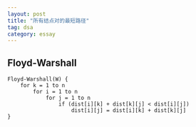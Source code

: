 ```yaml
---
layout: post
title: "所有结点对的最短路径"
tag: dsa
category: essay
---
```


## Floyd-Warshall

```
Floyd-Warshall(W) {
	for k = 1 to n
		for i = 1 to n
			for j = 1 to n
				if (dist[i][k] + dist[k][j] < dist[i][j])
					dist[i][j] = dist[i][k] + dist[k][j]
}
```

